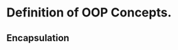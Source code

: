 # Definition of OOP Concepts.
## Encapsulation


<!--stackedit_data:
eyJoaXN0b3J5IjpbMTg0Njk2ODkwMF19
-->